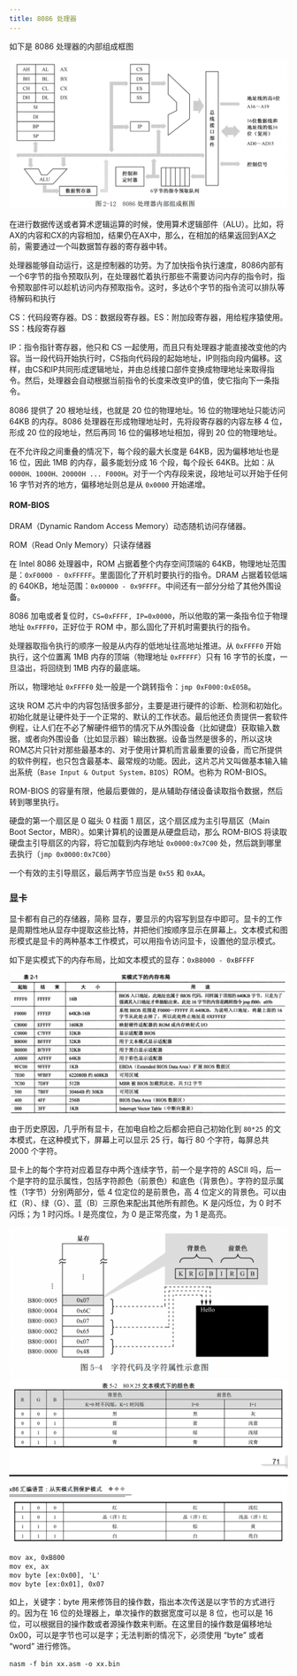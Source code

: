 ```yaml
---
title: 8086 处理器
---
```


如下是 8086 处理器的内部组成框图

<img src="./image/8086处理器内部组成框图.png" alt="s" style="zoom:50%;" />

在进行数据传送或者算术逻辑运算的时候，使用算术逻辑部件（ALU）。比如，将AX的内容和CX的内容相加，结果仍在AX中，那么，在相加的结果返回到AX之前，需要通过一个叫数据暂存器的寄存器中转。

处理器能够自动运行，这是控制器的功劳。为了加快指令执行速度，8086内部有一个6字节的指令预取队列，在处理器忙着执行那些不需要访问内存的指令时，指令预取部件可以趁机访问内存预取指令。这时，多达6个字节的指令流可以排队等待解码和执行

CS：代码段寄存器。DS：数据段寄存器。ES：附加段寄存器，用给程序猿使用。SS：栈段寄存器

IP：指令指针寄存器，他只和 CS 一起使用，而且只有处理器才能直接改变他的内容。当一段代码开始执行时，CS指向代码段的起始地址，IP则指向段内偏移。这样，由CS和IP共同形成逻辑地址，并由总线接口部件变换成物理地址来取得指令。然后，处理器会自动根据当前指令的长度来改变IP的值，使它指向下一条指令。

8086 提供了 20 根地址线，也就是 20 位的物理地址。16 位的物理地址只能访问 64KB 的内存。8086 处理器在形成物理地址时，先将段寄存器的内容左移 4 位，形成 20 位的段地址，然后再同 16 位的偏移地址相加，得到 20 位的物理地址。

在不允许段之间重叠的情况下，每个段的最大长度是 64KB，因为偏移地址也是 16 位，因此 1MB 的内存，最多能划分成 16 个段，每个段长 64KB。比如：从 `0000H、1000H、20000H ... F000H`。对于一个内存段来说，段地址可以开始于任何 16 字节对齐的地方，偏移地址则总是从 `0x0000` 开始递增。

#### ROM-BIOS

DRAM（Dynamic Random Access Memory）动态随机访问存储器。

ROM（Read Only Memory）只读存储器

在 Intel 8086 处理器中，ROM 占据着整个内存空间顶端的 64KB，物理地址范围是：`0xF0000 - 0xFFFFF`。里面固化了开机时要执行的指令。DRAM 占据着较低端的 640KB，地址范围：`0x00000 - 0x9FFFF`。中间还有一部分分给了其他外围设备。

8086 加电或者复位时，`CS=0xFFFF, IP=0x0000`，所以他取的第一条指令位于物理地址 `0xFFFF0`，正好位于 ROM 中，那么固化了开机时需要执行的指令。

处理器取指令执行的顺序一般是从内存的低地址往高地址推进。从 `0xFFFF0` 开始执行，这个位置离 1MB 内存的顶端（物理地址 `0xFFFFF`）只有 16 字节的长度，一旦溢出，将回绕到 1MB 内存的最底端。

所以，物理地址 `0xFFFF0` 处一般是一个跳转指令：`jmp 0xF000:0xE05B`。

这块 ROM 芯片中的内容包括很多部分，主要是进行硬件的诊断、检测和初始化。初始化就是让硬件处于一个正常的、默认的工作状态。最后他还负责提供一套软件例程，让人们在不必了解硬件细节的情况下从外围设备（比如键盘）获取输入数据，或者向外围设备（比如显示器）输出数据。设备当然是很多的，所以这块ROM芯片只针对那些最基本的、对于使用计算机而言最重要的设备，而它所提供的软件例程，也只包含最基本、最常规的功能。因此，这片芯片又叫做基本输入输出系统（`Base Input & Output System，BIOS`）ROM。也称为 ROM-BIOS。

ROM-BIOS 的容量有限，他最后要做的，是从辅助存储设备读取指令数据，然后转到哪里执行。

硬盘的第一个扇区是 0 磁头 0 柱面 1 扇区，这个扇区成为主引导扇区（Main Boot Sector，MBR）。如果计算机的设置是从硬盘启动，那么 ROM-BIOS 将读取硬盘主引导扇区的内容，将它加载到内存地址 `0x0000:0x7C00` 处，然后跳到哪里去执行（`jmp 0x0000:0x7C00`）

一个有效的主引导扇区，最后两字节应当是 `0x55` 和 `0xAA`。

### 显卡

显卡都有自己的存储器，简称 显存，要显示的内容写到显存中即可。显卡的工作是周期性地从显存中提取这些比特，并把他们按顺序显示在屏幕上。文本模式和图形模式是显卡的两种基本工作模式，可以用指令访问显卡，设置他的显示模式。

如下是实模式下的内存布局，比如文本模式的显存：`0xB8000 - 0xBFFFF` 

<img src="./image/实模式的内存布局.png" alt="image-20230627204250829" style="zoom:50%;" />

由于历史原因，几乎所有显卡，在加电自检之后都会把自己初始化到 `80*25` 的文本模式，在这种模式下，屏幕上可以显示 25 行，每行 80 个字符，每屏总共 2000 个字符。

显卡上的每个字符对应着显存中两个连续字节，前一个是字符的 ASCII 吗，后一个是字符的显示属性，包括字符颜色（前景色）和底色（背景色）。字符的显示属性（1字节）分别两部分，低 4 位定位的是前景色，高 4 位定义的背景色。可以由红（R）、绿（G）、蓝（B）三原色来配出其他所有颜色。K 是闪烁位，为 0 时不闪烁；为 1 时闪烁。I 是亮度位，为 0 是正常亮度，为 1 是高亮。

<img src="./image/字符属性.png" alt="s" style="zoom:50%;" />

<img src="./image/文本模式下的颜色表.png" style="zoom:50%;" />

```
mov ax, 0xB800
mov ex, ax
mov byte [ex:0x00], 'L'
mov byte [ex:0x01], 0x07
```

如上，关键字：byte 用来修饰目的操作数，指出本次传送是以字节的方式进行的。因为在 16 位的处理器上，单次操作的数据宽度可以是 8 位，也可以是 16 位，可以根据目的操作数或者源操作数来判断。在这里目的操作数是偏移地址 0x00，可以是字节也可以是字；无法判断的情况下，必须使用 “byte” 或者 “word” 进行修饰。





```
nasm -f bin xx.asm -o xx.bin
```











